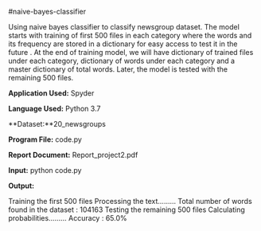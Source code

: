 #naive-bayes-classifier

Using naive bayes classifier to classify newsgroup dataset. The model starts with training of first 500 files in each category where the words and its frequency are stored in a dictionary for easy access to test it in the future . At the end of training model, we will have dictionary of trained files under each category, dictionary of words under each category and a master dictionary of total words. Later, the model is tested with the remaining 500 files.

**Application Used:** Spyder

**Language Used:** Python 3.7

**Dataset:**20_newsgroups

**Program File:** code.py

**Report Document:** Report_project2.pdf

**Input:**
python code.py

**Output:**

Training the first 500 files
Processing the text.........
Total number of words found in the dataset : 104163
Testing the remaining 500 files
Calculating probabilities.........
Accuracy : 65.0%

